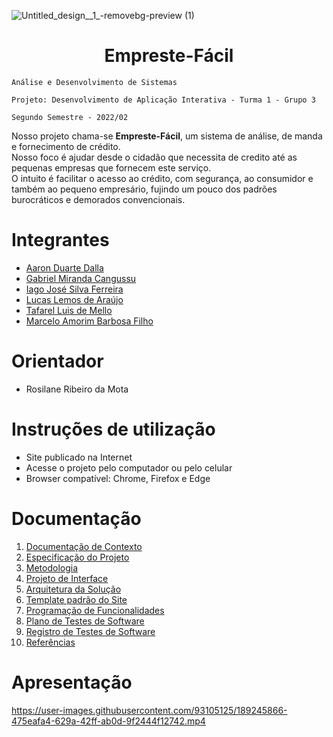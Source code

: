 ![Untitled_design__1_-removebg-preview (1)](https://user-images.githubusercontent.com/93105125/189248920-c8498655-089b-4ad8-963f-650f99aac208.png)

<h1 align="center">Empreste-Fácil</h1>


`Análise e Desenvolvimento de Sistemas`

`Projeto: Desenvolvimento de Aplicação Interativa - Turma 1 - Grupo 3`

`Segundo Semestre - 2022/02`



Nosso projeto chama-se **Empreste-Fácil**, um sistema de análise, de manda e fornecimento de crédito. </br>
Nosso foco é ajudar desde o cidadão que necessita de credito até as pequenas empresas que fornecem este serviço. </br>
O intuito é facilitar o acesso ao crédito, com segurança, ao consumidor e também ao pequeno empresário, fujindo um pouco dos padrões burocráticos e demorados convencionais.

# Integrantes

* <a href="https://github.com/aarondalla">Aaron Duarte Dalla</a>
* <a href="https://github.com/gamirca">Gabriel Miranda Cangussu</a>
* <a href="https://github.com/iagxferreira">Iago José Silva Ferreira</a>
* <a href="https://github.com/luskastoop">Lucas Lemos de Araújo</a>
* <a href="https://github.com/Tafarel-Mello">Tafarel Luis de Mello</a>
* <a href="">Marcelo Amorim Barbosa Filho</a>

# Orientador

* Rosilane Ribeiro da Mota

# Instruções de utilização

* Site publicado na Internet
* Acesse o projeto pelo computador ou pelo celular
* Browser compatível: Chrome, Firefox e Edge

# Documentação

<ol>
<li><a href="docs/01-Documentação de Contexto.md"> Documentação de Contexto</a></li>
<li><a href="docs/02-Especificação do Projeto.md"> Especificação do Projeto</a></li>
<li><a href="docs/03-Metodologia.md"> Metodologia</a></li>
<li><a href="docs/04-Projeto de Interface.md"> Projeto de Interface</a></li>
<li><a href="docs/05-Arquitetura da Solução.md"> Arquitetura da Solução</a></li>
<li><a href="docs/06-Template padrão do Site.md"> Template padrão do Site</a></li>
<li><a href="docs/07-Programação de Funcionalidades.md"> Programação de Funcionalidades</a></li>
<li><a href="docs/08-Plano de Testes de Software.md"> Plano de Testes de Software</a></li>
<li><a href="docs/09-Registro de Testes de Software.md"> Registro de Testes de Software</a></li>
<li><a href="docs/10-Referências.md"> Referências</a></li>
</ol>



# Apresentação

https://user-images.githubusercontent.com/93105125/189245866-475eafa4-629a-42ff-ab0d-9f2444f12742.mp4
